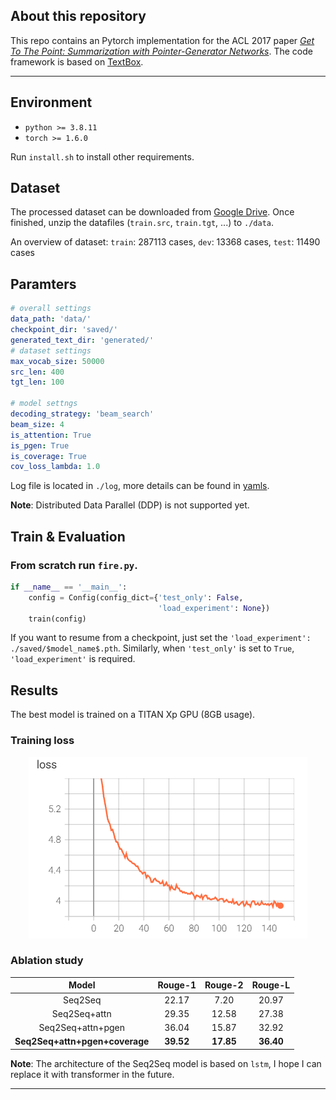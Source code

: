## About this repository  

This repo contains an Pytorch implementation for the ACL 2017 paper *[Get To The Point: Summarization with Pointer-Generator Networks](https://arxiv.org/abs/1704.04368)*. The code framework is based on [TextBox](https://github.com/RUCAIBox/TextBox).

---

## Environment 

- `python >= 3.8.11` 
- `torch >= 1.6.0`

Run `install.sh` to install other requirements.

## Dataset
The processed dataset can be downloaded from [Google Drive](https://drive.google.com/file/d/1jflhxnTcuo74AzD1a2aTPoaw17lUnmuG/view?usp=sharing). Once finished, unzip the datafiles (`train.src`, `train.tgt`, ...) to `./data`. 

An overview of dataset: `train`: 287113 cases, `dev`: 13368 cases, `test`: 11490 cases


## Paramters

```yaml
# overall settings
data_path: 'data/'
checkpoint_dir: 'saved/'
generated_text_dir: 'generated/'
# dataset settings
max_vocab_size: 50000
src_len: 400
tgt_len: 100

# model settngs
decoding_strategy: 'beam_search'
beam_size: 4
is_attention: True
is_pgen: True
is_coverage: True
cov_loss_lambda: 1.0
```
Log file is located in `./log`, more details can be found in [yamls](./yamls).

**Note**: Distributed Data Parallel (DDP) is not supported yet.


## Train & Evaluation

### From scratch run `fire.py`.
```python 
if __name__ == '__main__':
    config = Config(config_dict={'test_only': False,
                                 'load_experiment': None})
    train(config)
```

If you want to resume from a checkpoint, just set the `'load_experiment': ./saved/$model_name$.pth`. Similarly, when `'test_only'` is set to `True`, `'load_experiment'` is required.

## Results

The best model is trained on a TITAN Xp GPU (8GB usage).

### Training loss 
<div align="center"><img src="images/loss.png" /></div> 

### Ablation study
<table align="center">
<thead>
<tr>
<th align="center">Model</th>
<th align="center">Rouge-1</th>
<th align="center">Rouge-2</th>
<th align="center">Rouge-L</th>
</tr>
</thead>
<tbody>
<tr>
<td align="center">Seq2Seq</td>
<td align="center">22.17</td>
<td align="center">7.20</td>
<td align="center">20.97</td>
</tr>
<tr>
<td align="center">Seq2Seq+attn</td>
<td align="center">29.35</td>
<td align="center">12.58</td>
<td align="center">27.38</td>
</tr>
<tr>
<td align="center">Seq2Seq+attn+pgen</td>
<td align="center">36.04</td>
<td align="center">15.87</td>
<td align="center">32.92</td>
</tr>
<tr>
<td align="center"><strong>Seq2Seq+attn+pgen+coverage</strong></td>
<td align="center"><strong>39.52</strong></td>
<td align="center"><strong>17.85</strong></td>
<td align="center"><strong>36.40</strong></td>
</tr>
</tbody>
</table>

**Note**: The architecture of the Seq2Seq model is based on `lstm`, I hope I can replace it with transformer in the future.

---
